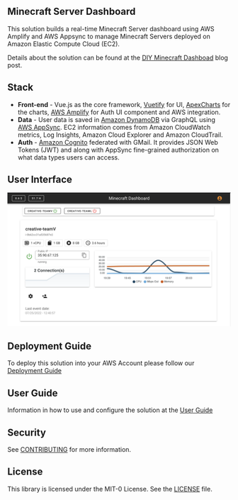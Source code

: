 ## Minecraft Server Dashboard

This solution builds a real-time Minecraft Server dashboard using AWS Amplify and AWS Appsync to manage  Minecraft Servers deployed on Amazon Elastic Compute Cloud (EC2). 

Details about the solution can be found at the [DIY Minecraft Dashboad](https://medium.com/@arturlr_49315/diy-minecraft-dashboard-to-manage-your-kids-games-5753273a1fed) blog post.

## Stack

* **Front-end** - Vue.js as the core framework, [Vuetify](https://vuetifyjs.com/en/) for UI, [ApexCharts](https://apexcharts.com/) for the charts, [AWS Amplify](https://aws.amazon.com/amplify/) for Auth UI component and AWS integration. 
* **Data** - User data is saved in [Amazon DynamoDB](https://aws.amazon.com/dynamodb/) via GraphQL using [AWS AppSync](https://aws.amazon.com/appsync/). EC2 information comes from Amazon CloudWatch metrics, Log Insights, Amazon Cloud Explorer and Amazon CloudTrail. 
* **Auth** - [Amazon Cognito](https://aws.amazon.com/cognito/) federated with GMail. It provides JSON Web Tokens (JWT) and along with AppSync fine-grained authorization on what data types users can access.

## User Interface

<img src="./images/minecraft-dashboard-main-page.png"  width="800"/>

## Deployment Guide

To deploy this solution into your AWS Account please follow our [Deployment Guide](docs/deployment_guide.md)

## User Guide

Information in how to use and configure the solution at the [User Guide](docs/user_guide.md)

## Security

See [CONTRIBUTING](CONTRIBUTING.md) for more information.
## License

This library is licensed under the MIT-0 License. See the [LICENSE](LICENSE) file.